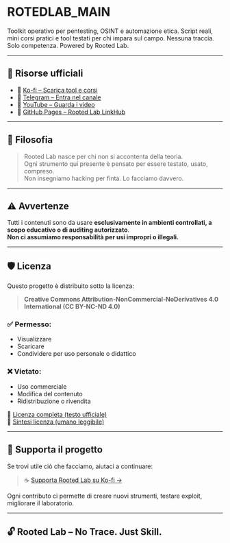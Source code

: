 # ROTEDLAB_MAIN
Toolkit operativo per pentesting, OSINT e automazione etica. Script reali, mini corsi pratici e tool testati per chi impara sul campo. Nessuna traccia. Solo competenza. Powered by Rooted Lab.

---

## 🔗 Risorse ufficiali

- 🧠 [Ko-fi – Scarica tool e corsi](https://ko-fi.com/rootedlab)  
- 📡 [Telegram – Entra nel canale](https://t.me/rootedlab)  
- 🎥 [YouTube – Guarda i video](https://youtube.com/@rootedlab)  
- 💾 [GitHub Pages – Rooted Lab LinkHub](https://rootedlab.super.site)  

---

## 🧩 Filosofia

> Rooted Lab nasce per chi non si accontenta della teoria.  
> Ogni strumento qui presente è pensato per essere testato, usato, compreso.  
> Non insegniamo hacking per finta. Lo facciamo davvero.

---

## ⚠️ Avvertenze

Tutti i contenuti sono da usare **esclusivamente in ambienti controllati, a scopo educativo o di auditing autorizzato**.  
**Non ci assumiamo responsabilità per usi impropri o illegali.**

---

## 🛡️ Licenza

Questo progetto è distribuito sotto la licenza:

> **Creative Commons Attribution-NonCommercial-NoDerivatives 4.0 International (CC BY-NC-ND 4.0)**

### ✅ Permesso:
- Visualizzare
- Scaricare
- Condividere per uso personale o didattico

### ❌ Vietato:
- Uso commerciale
- Modifica del contenuto
- Ridistribuzione o rivendita

🔗 [Licenza completa (testo ufficiale)](https://creativecommons.org/licenses/by-nc-nd/4.0/legalcode)  
🔗 [Sintesi licenza (umano leggibile)](https://creativecommons.org/licenses/by-nc-nd/4.0/)

---

## 🙌 Supporta il progetto

Se trovi utile ciò che facciamo, aiutaci a continuare:

> ☕ [Supporta Rooted Lab su Ko-fi →](https://ko-fi.com/rootedlab)

Ogni contributo ci permette di creare nuovi strumenti, testare exploit, migliorare il laboratorio.

---

## 🔓 Rooted Lab – No Trace. Just Skill.
